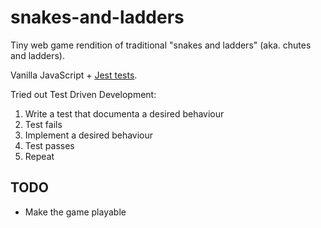 # snakes-and-ladders

Tiny web game rendition of traditional "snakes and ladders" (aka. chutes and ladders).

Vanilla JavaScript + [Jest tests](https://jestjs.io/).

Tried out Test Driven Development:
1. Write a test that documenta a desired behaviour
2. Test fails
3. Implement a desired behaviour
4. Test passes
5. Repeat

## TODO

- Make the game playable
